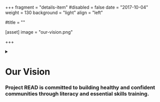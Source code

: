 +++
fragment = "details-item"
#disabled = false
date = "2017-10-04"
weight = 130
background = "light"
align = "left"

#title = ""

[asset]
  image = "our-vision.png"

+++

<details>
<summary>

# Our Vision
### Project READ is committed to building healthy and confident communities through literacy and essential skills training.

</summary>

***


With our expertise, broad community network, resources, and years of experience serving diverse literacy needs, Project READ is a lead source for family literacy services and education in Waterloo-Wellington.  
  
Through intergenerational programs, Project READ is helping families build their literacy skills together. In return, parents and caring adults are given the skills needed to pursue their own educational or employment goals while better preparing their children for success in school. We are committed to ensuring that every individual has access to literacy and essential skills training needed to learn, grow, and flourish.

</details>
  




